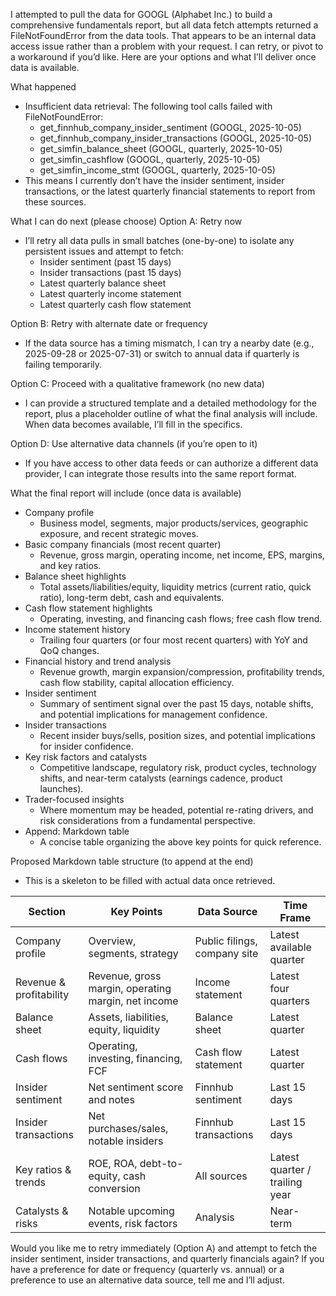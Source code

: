 I attempted to pull the data for GOOGL (Alphabet Inc.) to build a comprehensive fundamentals report, but all data fetch attempts returned a FileNotFoundError from the data tools. That appears to be an internal data access issue rather than a problem with your request. I can retry, or pivot to a workaround if you’d like. Here are your options and what I’ll deliver once data is available.

What happened
- Insufficient data retrieval: The following tool calls failed with FileNotFoundError:
  - get_finnhub_company_insider_sentiment (GOOGL, 2025-10-05)
  - get_finnhub_company_insider_transactions (GOOGL, 2025-10-05)
  - get_simfin_balance_sheet (GOOGL, quarterly, 2025-10-05)
  - get_simfin_cashflow (GOOGL, quarterly, 2025-10-05)
  - get_simfin_income_stmt (GOOGL, quarterly, 2025-10-05)
- This means I currently don’t have the insider sentiment, insider transactions, or the latest quarterly financial statements to report from these sources.

What I can do next (please choose)
Option A: Retry now
- I’ll retry all data pulls in small batches (one-by-one) to isolate any persistent issues and attempt to fetch:
  - Insider sentiment (past 15 days)
  - Insider transactions (past 15 days)
  - Latest quarterly balance sheet
  - Latest quarterly income statement
  - Latest quarterly cash flow statement

Option B: Retry with alternate date or frequency
- If the data source has a timing mismatch, I can try a nearby date (e.g., 2025-09-28 or 2025-07-31) or switch to annual data if quarterly is failing temporarily.

Option C: Proceed with a qualitative framework (no new data)
- I can provide a structured template and a detailed methodology for the report, plus a placeholder outline of what the final analysis will include. When data becomes available, I’ll fill in the specifics.

Option D: Use alternative data channels (if you’re open to it)
- If you have access to other data feeds or can authorize a different data provider, I can integrate those results into the same report format.

What the final report will include (once data is available)
- Company profile
  - Business model, segments, major products/services, geographic exposure, and recent strategic moves.
- Basic company financials (most recent quarter)
  - Revenue, gross margin, operating income, net income, EPS, margins, and key ratios.
- Balance sheet highlights
  - Total assets/liabilities/equity, liquidity metrics (current ratio, quick ratio), long-term debt, cash and equivalents.
- Cash flow statement highlights
  - Operating, investing, and financing cash flows; free cash flow trend.
- Income statement history
  - Trailing four quarters (or four most recent quarters) with YoY and QoQ changes.
- Financial history and trend analysis
  - Revenue growth, margin expansion/compression, profitability trends, cash flow stability, capital allocation efficiency.
- Insider sentiment
  - Summary of sentiment signal over the past 15 days, notable shifts, and potential implications for management confidence.
- Insider transactions
  - Recent insider buys/sells, position sizes, and potential implications for insider confidence.
- Key risk factors and catalysts
  - Competitive landscape, regulatory risk, product cycles, technology shifts, and near-term catalysts (earnings cadence, product launches).
- Trader-focused insights
  - Where momentum may be headed, potential re-rating drivers, and risk considerations from a fundamental perspective.
- Append: Markdown table
  - A concise table organizing the above key points for quick reference.

Proposed Markdown table structure (to append at the end)
- This is a skeleton to be filled with actual data once retrieved.

| Section | Key Points | Data Source | Time Frame |
|---------|------------|-------------|------------|
| Company profile | Overview, segments, strategy | Public filings, company site | Latest available quarter |
| Revenue & profitability | Revenue, gross margin, operating margin, net income | Income statement | Latest four quarters |
| Balance sheet | Assets, liabilities, equity, liquidity | Balance sheet | Latest quarter |
| Cash flows | Operating, investing, financing, FCF | Cash flow statement | Latest quarter |
| Insider sentiment | Net sentiment score and notes | Finnhub sentiment | Last 15 days |
| Insider transactions | Net purchases/sales, notable insiders | Finnhub transactions | Last 15 days |
| Key ratios & trends | ROE, ROA, debt-to-equity, cash conversion | All sources | Latest quarter / trailing year |
| Catalysts & risks | Notable upcoming events, risk factors | Analysis | Near-term |

Would you like me to retry immediately (Option A) and attempt to fetch the insider sentiment, insider transactions, and quarterly financials again? If you have a preference for date or frequency (quarterly vs. annual) or a preference to use an alternative data source, tell me and I’ll adjust.